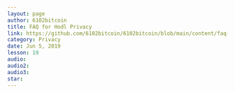 ```yaml
---
layout: page
author: 6102bitcoin
title: FAQ for Hodl Privacy
link: https://github.com/6102bitcoin/6102bitcoin/blob/main/content/faq-hodl-privacy.md
category: Privacy
date: Jun 5, 2019
lesson: 19
audio: 
audio2: 
audio3: 
star: 
---
```

